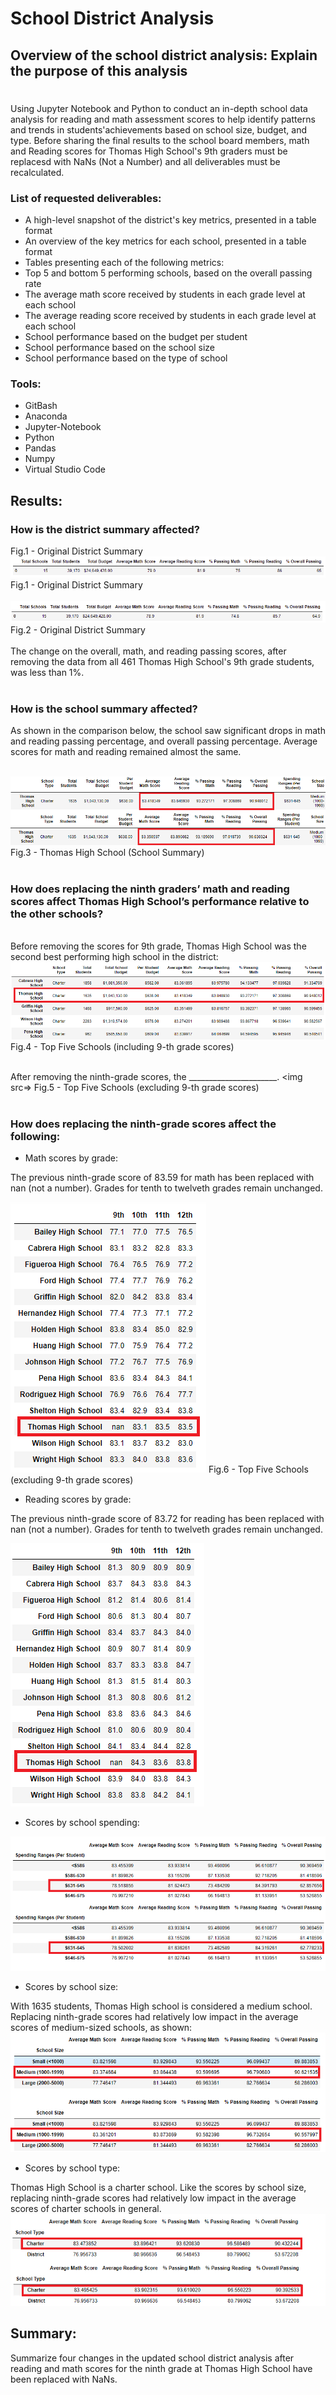 # School District Analysis

## Overview of the school district analysis: Explain the purpose of this analysis
#
Using Jupyter Notebook and Python to conduct an in-depth school data analysis for reading and math assessment scores to help identify patterns and trends in students'achievements based on school size, budget, and type. Before sharing the final results to the school board members, math and Reading scores for Thomas High School's 9th graders must be replacesd with NaNs (Not a Number) and all deliverables must be recalculated.

### List of requested deliverables:
- A high-level snapshot of the district's key metrics, presented in a table format
- An overview of the key metrics for each school, presented in a table format
- Tables presenting each of the following metrics:
- Top 5 and bottom 5 performing schools, based on the overall passing rate
- The average math score received by students in each grade level at each school
- The average reading score received by students in each grade level at each school
- School performance based on the budget per student
- School performance based on the school size 
- School performance based on the type of school

### Tools:
- GitBash
- Anaconda
- Jupyter-Notebook
- Python
- Pandas
- Numpy
- Virtual Studio Code

## Results: 

### How is the district summary affected?

Fig.1 - Original District Summary
<img src=https://raw.githubusercontent.com/vandenesserm/School_District_Analysis/main/PNGs/District%20Summary%20-%20Original.png> 
Fig.1 - Original District Summary
</br>
</br>
<img src=https://raw.githubusercontent.com/vandenesserm/School_District_Analysis/main/PNGs/District%20Summary%20-%20Updated.png>
Fig.2 - Original District Summary
</br>
</br>
The change on the overall, math, and reading passing scores, after removing the data from all 461 Thomas High School's 9th grade students, was less than 1%. 
</br>
</br>

### How is the school summary affected?

As shown in the comparison below, the school saw significant drops in math and reading passing percentage, and overall passing percentage. Average scores for math and reading remained almost the same.
<br />
<br />

<img src=https://raw.githubusercontent.com/vandenesserm/School_District_Analysis/main/PNGs/THS%20-%20Comparison.png>
Fig.3 - Thomas High School (School Summary)
</br>
</br>

### How does replacing the ninth graders’ math and reading scores affect Thomas High School’s performance relative to the other schools?
</br>
Before removing the scores for 9th grade, Thomas High School was the second best performing high school in the district:
<img src=https://raw.githubusercontent.com/vandenesserm/School_District_Analysis/main/PNGs/Top%20Five%20-%20Original.png>
Fig.4 - Top Five Schools (including 9-th grade scores)
</br>
</br>

After removing the ninth-grade scores, the ______________________.
<img src=>
Fig.5 - Top Five Schools (excluding 9-th grade scores)
</br>
</br>

### How does replacing the ninth-grade scores affect the following:
- Math scores by grade:

The previous ninth-grade score of 83.59 for math has been replaced with nan (not a number). Grades for tenth to twelveth grades remain unchanged.

<img src=https://raw.githubusercontent.com/vandenesserm/School_District_Analysis/main/PNGs/Math%20Scores%20by%20Grade%20-%20Updated.png>
Fig.6 - Top Five Schools (excluding 9-th grade scores)

- Reading scores by grade: 
 
 The previous ninth-grade score of 83.72 for reading has been replaced with nan (not a number). Grades for tenth to twelveth grades remain unchanged.

<img src=https://raw.githubusercontent.com/vandenesserm/School_District_Analysis/main/PNGs/Reading%20Scores%20by%20Grade%20-%20Updated.png>

- Scores by school spending:

<img src=https://raw.githubusercontent.com/vandenesserm/School_District_Analysis/main/PNGs/Spending%20Summary%20-%20Comparison.png>


- Scores by school size:
  
With 1635 students, Thomas High school is considered a medium school. Replacing ninth-grade scores had relatively low impact in the average scores of medium-sized schools, as shown:
<img src=https://raw.githubusercontent.com/vandenesserm/School_District_Analysis/main/PNGs/Size%20Summary%20-%20Comparison.png>
  
- Scores by school type:    

Thomas High School is a charter school. Like the scores by school size, replacing ninth-grade scores had relatively low impact in the average scores of charter schools in general.
<img src=https://raw.githubusercontent.com/vandenesserm/School_District_Analysis/main/PNGs/School%20Type%20Summary%20-%20Comparison.png>



## Summary: 
Summarize four changes in the updated school district analysis after reading and math scores for the ninth grade at Thomas High School have been replaced with NaNs.
